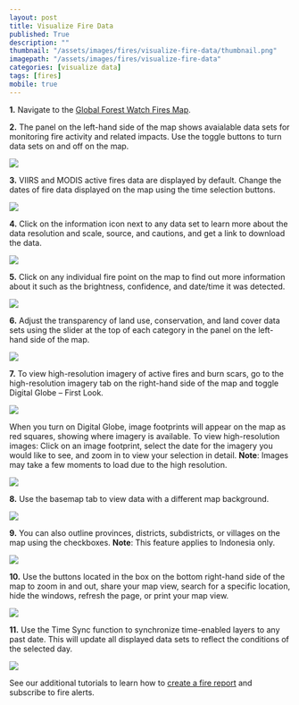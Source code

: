 ```yaml
---
layout: post
title: Visualize Fire Data
published: True
description: ""
thumbnail: "/assets/images/fires/visualize-fire-data/thumbnail.png"
imagepath: "/assets/images/fires/visualize-fire-data"
categories: [visualize data]
tags: [fires]
mobile: true
---
```



<div id="desktopContent" class="content">
<p><strong>1.</strong> Navigate to the <a href="http://fires.globalforestwatch.org/map" target="_blank">Global Forest Watch Fires Map</a>.</p>
<p><strong>2.</strong> The panel on the left-hand side of the map shows avaialable data sets for monitoring fire activity and related impacts. Use the toggle buttons to turn data sets on and off on the map.</p>
<p><img src="{{site.baseurl}}{{page.imagepath}}/desktop/Image_A.jpg"/></p>
<p><strong>3.</strong> VIIRS and MODIS active fires data are displayed by default. Change the dates of fire data displayed on the map using the time selection buttons.</p>
<p><img src="{{site.baseurl}}{{page.imagepath}}/desktop/Image_K.jpg"/></p>
<p><strong>4.</strong> Click on the information icon next to any data set to learn more about the data resolution and scale, source, and cautions, and get a link to download the data.</p>
<p><img src="{{site.baseurl}}{{page.imagepath}}/desktop/Image_B.jpg"/></p>
<p><strong>5.</strong> Click on any individual fire point on the map to find out more information about it such as the brightness, confidence, and date/time it was detected.</p>
<p><img src="{{site.baseurl}}{{page.imagepath}}/desktop/Image_J.jpg"/></p>
<p><strong>6.</strong> Adjust the transparency of land use, conservation, and land cover data sets using the slider at the top of each category in the panel on the left-hand side of the map.</p>
<p><img src="{{site.baseurl}}{{page.imagepath}}/desktop/Image_C.jpg"/></p>
<p><strong>7.</strong> To view high-resolution imagery of active fires and burn scars, go to the high-resolution imagery tab on the right-hand side of the map and toggle Digital Globe – First Look.</p>
<p><img src="{{site.baseurl}}{{page.imagepath}}/desktop/Image_F.jpg"/></p>
<p>When you turn on Digital Globe, image footprints will appear on the map as red squares, showing where imagery is available. To view high-resolution images: Click on an image footprint, select the date for the imagery you would like to see, and zoom in to view your selection in detail. <strong>Note</strong>: Images may take a few moments to load due to the high resolution.</p>
<p><img src="{{site.baseurl}}{{page.imagepath}}/desktop/gif_visualize_globe.gif"/></p>
<p><strong>8.</strong> Use the basemap tab to view data with a different map background.</p>
<p><img src="{{site.baseurl}}{{page.imagepath}}/desktop/Image_G.jpg"/></p>
<p><strong>9.</strong> You can also outline provinces, districts, subdistricts, or villages on the map using the checkboxes. <strong>Note</strong>: This feature applies to Indonesia only.</p>
<p><img src="{{site.baseurl}}{{page.imagepath}}/desktop/Image_H.jpg"/></p>
<p><strong>10.</strong> Use the buttons located in the box on the bottom right-hand side of the map to zoom in and out, share your map view, search for a specific location, hide the windows, refresh the page, or print your map view.</p>
<p><img src="{{site.baseurl}}{{page.imagepath}}/desktop/Image_I.jpg"/></p>
<p><strong>11.</strong> Use the Time Sync function to synchronize time-enabled layers to any past date. This will update all displayed data sets to reflect the conditions of the selected day.</p>
<p><img src="{{site.baseurl}}{{page.imagepath}}/desktop/Image_D.jpg"/></p>
<p>See our additional tutorials to learn how to <a href="http://www.globalforestwatch.org/howto/analyze-data/analyze-fires-create-a-fire-report.html" target="_blank">create a fire report</a> and subscribe to fire alerts.
</div>


<div id="mobileContent" class="content">
</div>
